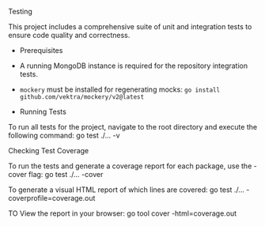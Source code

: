   Testing

This project includes a comprehensive suite of unit and integration tests to ensure code quality and correctness.

- Prerequisites

- A running MongoDB instance is required for the repository integration tests.
- `mockery` must be installed for regenerating mocks:
  `go install github.com/vektra/mockery/v2@latest`

- Running Tests

To run all tests for the project, navigate to the root directory and execute the following command:
                                    go test ./... -v

Checking Test Coverage

To run the tests and generate a coverage report for each package, use the -cover flag:
            go test ./... -cover

To generate a visual HTML report of which lines are covered:
                        go test ./... -coverprofile=coverage.out

TO View the report in your browser:
                        go tool cover -html=coverage.out